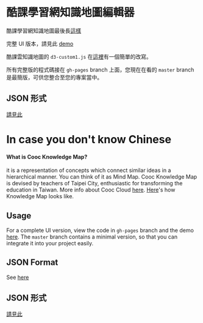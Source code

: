 
# 酷課學習網知識地圖編輯器

酷課學習網知識地圖最後長[這樣](http://163.28.17.130/coocLearning/kmap/chemistry)

完整 UI 版本，請見此 [demo](http://yunchih.github.io/cooc-knowledge-map-editor)

酷課雲知識地圖的 `d3-custom1.js` 在[這裡](https://github.com/yunchih/cooc-knowledge-map-editor/blob/master/js/d3-custom1-refactor.js)有一個簡單的改寫。

所有完整版的程式碼接在 `gh-pages` branch 上面，您現在在看的 `master` branch 是最簡版，可供您整合至您的專案當中。

## JSON 形式
[請見此](https://github.com/yunchih/cooc-knowledge-map-editor/blob/master/data/tree-data-taiwan-history.json)

# In case you don't know Chinese

#### What is Cooc Knowledge Map?

 it is a representation of concepts which connect similar ideas in a hierarchical manner.  You can think of it as Mind Map.  Cooc Knowledge Map is devised by teachers of Taipei City, enthusiastic for transforming the education in Taiwan.  More info about Cooc Cloud [here](http://cooc.tp.edu.tw/about.htm?page=cloud).  [Here](http://163.28.17.130/coocLearning/kmap/chemistry)'s how Knowledge Map looks like.

## Usage

For a complete UI version, view the code in `gh-pages` branch and the demo [here](http://yunchih.github.io/cooc-knowledge-map-editor).  The `master` branch contains a minimal version, so that you can integrate it into your project easily.

## JSON Format

See [here](https://github.com/yunchih/cooc-knowledge-map-editor/blob/master/data/tree-data-taiwan-history.json)

  
## JSON 形式

[請見此](https://github.com/yunchih/cooc-knowledge-map-editor/blob/master/data/tree-data-taiwan-history.json)


